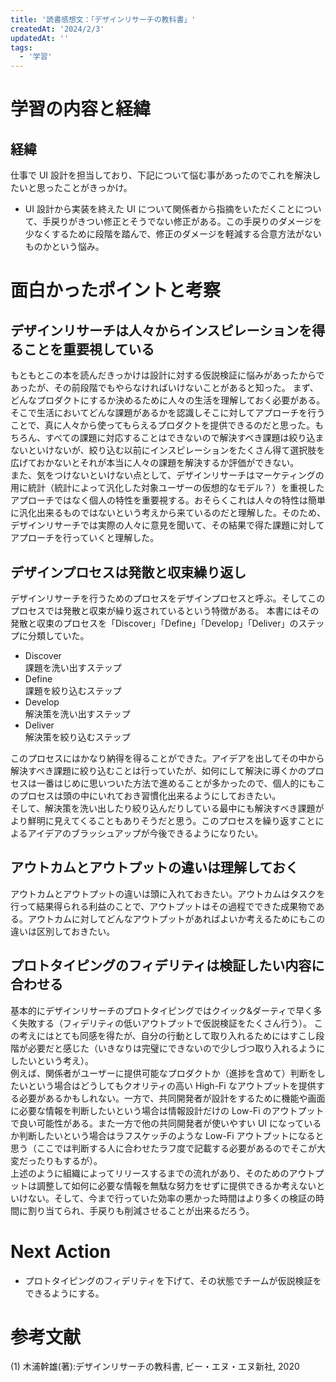 ```yaml
---
title: '読書感想文：「デザインリサーチの教科書」'
createdAt: '2024/2/3'
updatedAt: ''
tags:
  - '学習'
---
```


# 学習の内容と経緯

## 経緯

仕事で UI 設計を担当しており、下記について悩む事があったのでこれを解決したいと思ったことがきっかけ。

- UI 設計から実装を終えた UI について関係者から指摘をいただくことについて、手戻りがきつい修正とそうでない修正がある。この手戻りのダメージを少なくするために段階を踏んで、修正のダメージを軽減する合意方法がないものかという悩み。

# 面白かったポイントと考察

## デザインリサーチは人々からインスピレーションを得ることを重要視している

もともとこの本を読んだきっかけは設計に対する仮説検証に悩みがあったからであったが、その前段階でもやらなければいけないことがあると知った。
まず、どんなプロダクトにするか決めるために人々の生活を理解しておく必要がある。そこで生活においてどんな課題があるかを認識しそこに対してアプローチを行うことで、真に人々から使ってもらえるプロダクトを提供できるのだと思った。もちろん、すべての課題に対応することはできないので解決すべき課題は絞り込まないといけないが、絞り込む以前にインスピレーションをたくさん得て選択肢を広げておかないとそれが本当に人々の課題を解決するか評価ができない。  
また、気をつけないといけない点として、デザインリサーチはマーケティングの用に統計（統計によって汎化した対象ユーザーの仮想的なモデル？）を重視したアプローチではなく個人の特性を重要視する。おそらくこれは人々の特性は簡単に汎化出来るものではないという考えから来ているのだと理解した。そのため、デザインリサーチでは実際の人々に意見を聞いて、その結果で得た課題に対してアプローチを行っていくと理解した。

## デザインプロセスは発散と収束繰り返し

デザインリサーチを行うためのプロセスをデザインプロセスと呼ぶ。そしてこのプロセスでは発散と収束が繰り返されているという特徴がある。
本書にはその発散と収束のプロセスを「Discover」「Define」「Develop」「Deliver」のステップに分類していた。

- Discover  
  課題を洗い出すステップ
- Define  
  課題を絞り込むステップ
- Develop  
  解決策を洗い出すステップ
- Deliver  
  解決策を絞り込むステップ

このプロセスにはかなり納得を得ることができた。アイデアを出してその中から解決すべき課題に絞り込むことは行っていたが、如何にして解決に導くかのプロセスは一番はじめに思いついた方法で進めることが多かったので、個人的にもこのプロセスは頭の中にいれておき習慣化出来るようにしておきたい。  
そして、解決策を洗い出したり絞り込んだりしている最中にも解決すべき課題がより鮮明に見えてくることもありそうだと思う。このプロセスを繰り返すことによるアイデアのブラッシュアップが今後できるようになりたい。

## アウトカムとアウトプットの違いは理解しておく

アウトカムとアウトプットの違いは頭に入れておきたい。アウトカムはタスクを行って結果得られる利益のことで、アウトプットはその過程でできた成果物である。アウトカムに対してどんなアウトプットがあればよいか考えるためにもこの違いは区別しておきたい。

## プロトタイピングのフィデリティは検証したい内容に合わせる

基本的にデザインリサーチのプロトタイピングではクイック&ダーティで早く多く失敗する（フィデリティの低いアウトプットで仮説検証をたくさん行う）。
この考えにはとても同感を得たが、自分の行動として取り入れるためにはすこし段階が必要だと感じた（いきなりは完璧にできないので少しづつ取り入れるようにしたいという考え）。  
例えば、関係者がユーザーに提供可能なプロダクトか（進捗を含めて）判断をしたいという場合はどうしてもクオリティの高い High-Fi なアウトプットを提供する必要があるかもしれない。一方で、共同開発者が設計をするために機能や画面に必要な情報を判断したいという場合は情報設計だけの Low-Fi のアウトプットで良い可能性がある。また一方で他の共同開発者が使いやすい UI になっているか判断したいという場合はラフスケッチのような Low-Fi アウトプットになると思う（ここでは判断する人に合わせたラフ度で記載する必要があるのでそこが大変だったりもするが）。  
上述のように組織によってリリースするまでの流れがあり、そのためのアウトプットは調整して如何に必要な情報を無駄な努力をせずに提供できるか考えないといけない。そして、今まで行っていた効率の悪かった時間はより多くの検証の時間に割り当てられ、手戻りも削減させることが出来るだろう。

# Next Action

- プロトタイピングのフィデリティを下げて、その状態でチームが仮説検証をできるようにする。

# 参考文献

(1) 木浦幹雄(著):デザインリサーチの教科書, ビー・エヌ・エヌ新社, 2020
